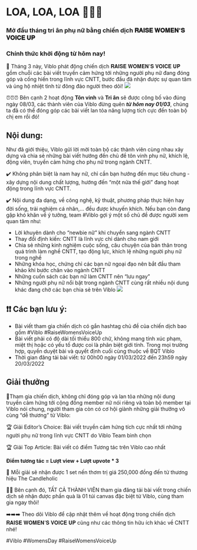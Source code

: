 # LOA, LOA, LOA 📣📣📣
### Mở đầu tháng tri ân phụ nữ bằng chiến dịch 𝐑𝐀𝐈𝐒𝐄 𝐖𝐎𝐌𝐄𝐍'𝐒 𝐕𝐎𝐈𝐂𝐄 𝐔𝐏 
### Chính thức khởi động từ hôm nay!

📅 Tháng 3 này, Viblo phát động chiến dịch 𝐑𝐀𝐈𝐒𝐄 𝐖𝐎𝐌𝐄𝐍'𝐒 𝐕𝐎𝐈𝐂𝐄 𝐔𝐏 gồm chuỗi các bài viết truyền cảm hứng tới những người phụ nữ đang đóng góp và cống hiến trong lĩnh vực CNTT, bước đầu đã nhận được sự quan tâm và ủng hộ nhiệt tình từ đông đảo người theo dõi!
![](https://images.viblo.asia/0d3df736-dfb0-40c4-8ad6-d692f9b9fc6d.png)

⏰⏰⏰ Bên cạnh 2 hoạt động **Tôn vinh** và **Tri ân** sẽ được công bố vào đúng ngày 08/03, các thành viên của Viblo đừng quên ***từ hôm nay 01/03***, chúng ta đã có thể đóng góp các bài viết lan tỏa năng lượng tích cực đến toàn bộ chị em rồi đó!

## Nội dung:
Như đã giới thiệu, Viblo gửi lời mời toàn bộ các thành viên cùng nhau xây dựng và chia sẻ những bài viết hướng đến chủ đề tôn vinh phụ nữ, khích lệ, động viên, truyền cảm hứng cho phụ nữ trong ngành CNTT.

✔️ Không phân biệt là nam hay nữ, chỉ cần bạn hướng đến mục tiêu chung - xây dựng nội dung chất lượng, hướng đến “một nửa thế giới” đang hoạt động trong lĩnh vực CNTT.

✔️ Nội dung đa dạng, về công nghệ, kỹ thuật, phương pháp thực hiện hay đời sống, trải nghiệm cá nhân,... đều được khuyến khích. Nếu bạn còn đang gặp khó khăn về ý tưởng, team #Viblo gợi ý một số chủ đề được người xem quan tâm như:
* Lời khuyên dành cho “newbie nữ” khi chuyển sang ngành CNTT
* Thay đổi định kiến: CNTT là lĩnh vực chỉ dành cho nam giới 
* Chia sẻ những kinh nghiệm cuộc sống, câu chuyện của bản thân trong quá trình làm nghề CNTT, tạo động lực, khích lệ những người phụ nữ trong nghề
* Những khóa học, chứng chỉ các bạn nữ ngoại đạo nên bắt đầu tham khảo khi bước chân vào ngành CNTT
* Những cuốn sách các bạn nữ làm CNTT nên “lưu ngay”
* Những người phụ nữ nổi bật trong ngành CNTT
cùng rất nhiều nội dung khác đang chờ các bạn chia sẻ trên Viblo
![](https://images.viblo.asia/5eeb09c4-7f3e-47cd-9787-320279a74325.png)

## ❗❗ Các bạn lưu ý:
* Bài viết tham gia chiến dịch có gắn hashtag chủ đề của chiến dịch bao gồm #Viblo #RaiseWomensVoiceUp
* Bài viết phải có độ dài tối thiểu 800 chữ, không mang tính xúc phạm, miệt thị hoặc có yếu tố được coi là phân biệt giới tính. Trong mọi trường hợp, quyền duyệt bài và quyết định cuối cùng thuộc về BQT Viblo
* Thời gian đăng tải bài viết: từ 00h00 ngày 01/03/2022 đến 23h59 ngày 20/03/2022
 
##  Giải thưởng
📝Tham gia chiến dịch, không chỉ đóng góp và lan tỏa những nội dung truyền cảm hứng tới cộng đồng member nữ nói riêng và toàn bộ member tại Viblo nói chung, người tham gia còn có cơ hội giành những giải thưởng vô cùng “dễ thương” từ Viblo:

🏆 Giải Editor’s Choice: Bài viết truyền cảm hứng tích cực nhất tới những người phụ nữ trong lĩnh vực CNTT do Viblo Team bình chọn

🏆 Giải Top Article: Bài viết có điểm Tương tác trên Viblo cao nhất

**Điểm tương tác = Lượt view + Lượt upvote * 3**

🎁 Mỗi giải sẽ nhận được 1 set nến thơm trị giá 250,000 đồng đến từ thương hiệu The Candleholic

🎀🎀 Bên cạnh đó, TẤT CẢ THÀNH VIÊN tham gia đăng tải bài viết trong chiến dịch sẽ nhận được phần quà là 01 túi canvas đặc biệt từ Viblo, cùng tham gia ngay thôi!
 
➡️➡️➡️ Theo dõi Viblo để cập nhật thêm về hoạt động trong chiến dịch 𝐑𝐀𝐈𝐒𝐄 𝐖𝐎𝐌𝐄𝐍'𝐒 𝐕𝐎𝐈𝐂𝐄 𝐔𝐏 cũng như các thông tin hữu ích khác về CNTT nhé!
 
#Viblo #WomensDay #RaiseWomensVoiceUp